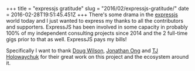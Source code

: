 +++
title = "expressjs gratitude"
slug = "2016/02/expressjs-gratitude/"
date = 2016-02-28T19:51:45.451Z
+++
There's some drama in the [expressjs](http://expressjs.com/) world today and I just wanted to express my thanks to all the contributors and supporters. ExpressJS has been involved in some capacity in probably 100% of my independent consulting projects since 2014 and the 2 full-time gigs prior to that as well. ExpressJS pays my bills!

Specifically I want to thank [Doug Wilson](https://github.com/dougwilson), [Jonathan Ong](https://github.com/jonathanong) and [TJ Holowaychuk](https://github.com/tj) for their great work on this project and the ecosystem around it.
